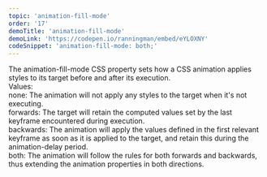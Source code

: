 ```yaml
---
topic: 'animation-fill-mode'
order: '17'
demoTitle: 'animation-fill-mode'
demoLink: 'https://codepen.io/ranningman/embed/eYLOXNY'
codeSnippet: 'animation-fill-mode: both;'
---
```


The animation-fill-mode CSS property sets how a CSS animation applies styles to its target before and after its execution.  
Values:  
none: The animation will not apply any styles to the target when it's not executing.  
forwards: The target will retain the computed values set by the last keyframe encountered during execution.  
backwards: The animation will apply the values defined in the first relevant keyframe as soon as it is applied to the target, and retain this during the animation-delay period.  
both: The animation will follow the rules for both forwards and backwards, thus extending the animation properties in both directions.
